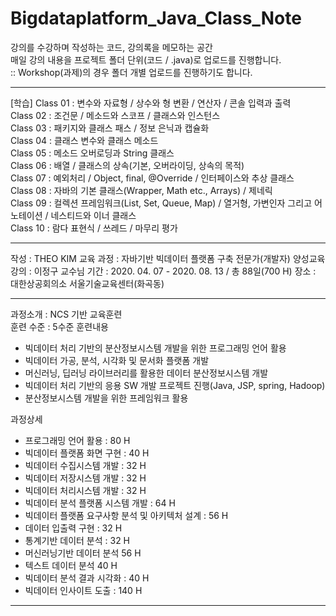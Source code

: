 # Bigdataplatform_Java_Class_Note
강의를 수강하며 작성하는 코드, 강의록을 메모하는 공간  
매일 강의 내용을 프로젝트 폴더 단위(코드 / .java)로 업로드를 진행합니다.  
:: Workshop(과제)의 경우 폴더 개별 업로드를 진행하기도 합니다. 

<hr>   

[학습]
Class 01 : 변수와 자료형 / 상수와 형 변환 / 연산자 / 콘솔 입력과 출력  
Class 02 : 조건문 / 메소드와 스코프 / 클래스와 인스턴스  
Class 03 : 패키지와 클래스 패스 / 정보 은닉과 캡슐화  
Class 04 : 클래스 변수와 클래스 메소드  
Class 05 : 메소드 오버로딩과 String 클래스  
Class 06 : 배열 / 클래스의 상속(기본, 오버라이딩, 상속의 목적)  
Class 07 : 예외처리 / Object, final, @Override / 인터페이스와 추상 클래스  
Class 08 : 자바의 기본 클래스(Wrapper, Math etc., Arrays) / 제네릭  
Class 09 : 컬렉션 프레임워크(List, Set, Queue, Map) / 열거형, 가변인자 그리고 어노테이션 / 네스티드와 이너 클래스  
Class 10 : 람다 표현식 / 쓰레드 / 마무리 평가  

<hr>
작성 : THEO KIM   
교육 과정 : 자바기반 빅데이터 플랫폼 구축 전문가(개발자) 양성교육    
강의 : 이정구 교수님    
기간 : 2020. 04. 07 - 2020. 08. 13 / 총 88일(700 H)     
장소 : 대한상공회의소 서울기술교육센터(화곡동)    

<hr> 

과정소개 : NCS 기반 교육훈련  
훈련 수준 : 5수준 
훈련내용  
* 빅데이터 처리 기반의 분산정보시스템 개발을 위한 프로그래밍 언어 활용
* 빅데이터 가공, 분석, 시각화 및 문서화 플랫폼 개발 
* 머신러닝, 딥러닝 라이브러리를 활용한 데이터 분산정보시스템 개발    
* 빅데이터 처리 기반의 응용 SW 개발 프로젝트 진행(Java, JSP, spring, Hadoop)    
* 분산정보시스템 개발을 위한 프레임워크 활용 

과정상세 
* 프로그래밍 언어 활용 : 80 H 
* 빅데이터 플랫폼 화면 구현 : 40 H 
* 빅데이터 수집시스템 개발 : 32 H 
* 빅데이터 저장시스템 개발 : 32 H 
* 빅데이터 처리시스템 개발 : 32 H 
* 빅데이터 분석 플랫폼 시스템 개발 : 64 H 
* 빅데이터 플랫폼 요구사항 분석 및 아키텍처 설계 : 56 H
* 데이터 입출력 구현 : 32 H 
* 통계기반 데이터 분석 : 32 H 
* 머신러닝기반 데이터 분석 56 H
* 텍스트 데이터 분석 40 H
* 빅데이터 분석 결과 시각화 : 40 H 
* 빅데이터 인사이트 도출 : 140 H 
  

<hr>
